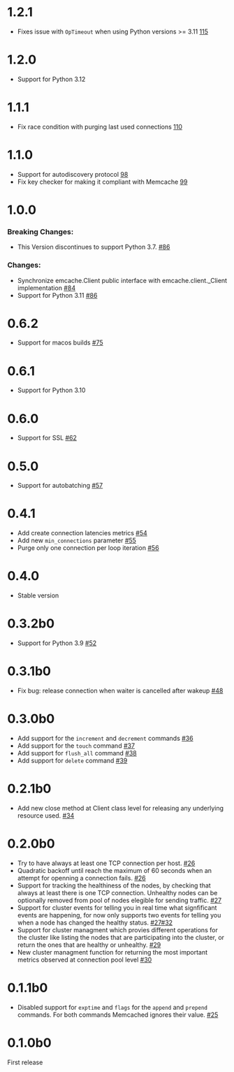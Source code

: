 1.2.1
================
- Fixes issue with `OpTimeout` when using Python versions >= 3.11 [115](https://github.com/emcache/emcache/pull/115)

1.2.0
================
- Support for Python 3.12

1.1.1
================
- Fix race condition with purging last used connections [110](https://github.com/emcache/emcache/pull/110)

1.1.0
================
- Support for autodiscovery protocol [98](https://github.com/emcache/emcache/pull/98)
- Fix key checker for making it compliant with Memcache [99](https://github.com/emcache/emcache/pull/99)

1.0.0
================
### Breaking Changes:
- This Version discontinues to support Python 3.7. [#86](https://github.com/emcache/emcache/pull/86)

### Changes:
- Synchronize emcache.Client public interface with emcache.client._Client implementation [#84](https://github.com/emcache/emcache/pull/84)
- Support for Python 3.11 [#86](https://github.com/emcache/emcache/pull/86)

0.6.2
================
- Support for macos builds [#75](https://github.com/emcache/emcache/pull/75)

0.6.1
================
- Support for Python 3.10

0.6.0
================
- Support for SSL [#62](https://github.com/emcache/emcache/pull/62)

0.5.0
================
- Support for autobatching [#57](https://github.com/emcache/emcache/pull/57)

0.4.1
======
- Add create connection latencies metrics [#54](https://github.com/emcache/emcache/pull/54)
- Add new `min_connections` parameter [#55](https://github.com/emcache/emcache/pull/55)
- Purge only one connection per loop iteration [#56](https://github.com/emcache/emcache/pull/56)

0.4.0
==========
- Stable version

0.3.2b0
==========
- Support for Python 3.9 [#52](https://github.com/emcache/emcache/pull/52)

0.3.1b0
==========
- Fix bug: release connection when waiter is cancelled after wakeup [#48](https://github.com/emcache/emcache/issues/48)

0.3.0b0
=======
- Add support for the `increment` and `decrement` commands [#36](https://github.com/emcache/emcache/pull/36)
- Add support for the `touch` command [#37](https://github.com/emcache/emcache/pull/37)
- Add support for `flush_all` command [#38](https://github.com/emcache/emcache/pull/38)
- Add support for `delete` command [#39](https://github.com/emcache/emcache/pull/39)

0.2.1b0
=======
- Add new close method at Client class level for releasing any underlying resource used. [#34](https://github.com/emcache/emcache/pull/34)

0.2.0b0
=======
- Try to have always at least one TCP connection per host. [#26](https://github.com/emcache/emcache/pull/26)
- Quadratic backoff until reach the maximum of 60 seconds when an attempt for openning a connection
  fails. [#26](https://github.com/emcache/emcache/pull/26)
- Support for tracking the healthiness of the nodes, by checking that always at least there is
  one TCP connection. Unhealthy nodes can be optionally removed from pool of nodes elegible for sending
  traffic. [#27](https://github.com/emcache/emcache/pull/27)
- Support for cluster events for telling you in real time what signfificant events are happening,
  for now only supports two events for telling you when a node has changed the healthy status. [#27](https://github.com/emcache/emcache/pull/27)[#32](https://github.com/emcache/emcache/pull/32)
- Support for cluster managment which provies different operations for the cluster like listing the nodes
  that are participating into the cluster, or return the ones that are healthy or unhealthy. [#29](https://github.com/emcache/emcache/pull/29)
- New cluster managment function for returning the most important metrics observed at connection pool
  level [#30](https://github.com/emcache/emcache/pull/30)

0.1.1b0
=======
- Disabled support for `exptime` and `flags` for the `append` and `prepend` commands. For both commands
  Memcached ignores their value. [#25](https://github.com/emcache/emcache/pull/25)

0.1.0b0
=======
First release
